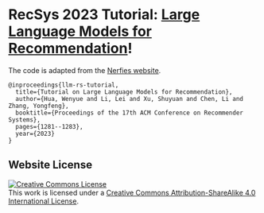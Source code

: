 # RecSys 2023 Tutorial: [Large Language Models for Recommendation](https://wenyueh.github.io/LLM4RS-tutorial-recsys2023/)!

The code is adapted from the [Nerfies website](https://nerfies.github.io).

```
@inproceedings{llm-rs-tutorial,
  title={Tutorial on Large Language Models for Recommendation},
  author={Hua, Wenyue and Li, Lei and Xu, Shuyuan and Chen, Li and Zhang, Yongfeng},
  booktitle={Proceedings of the 17th ACM Conference on Recommender Systems},
  pages={1281--1283},
  year={2023}
}
```

## Website License
<a rel="license" href="http://creativecommons.org/licenses/by-sa/4.0/"><img alt="Creative Commons License" style="border-width:0" src="https://i.creativecommons.org/l/by-sa/4.0/88x31.png" /></a><br />This work is licensed under a <a rel="license" href="http://creativecommons.org/licenses/by-sa/4.0/">Creative Commons Attribution-ShareAlike 4.0 International License</a>.
